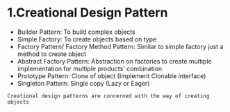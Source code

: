 # 1.Creational Design Pattern
   - Builder Pattern: To build complex objects
   - Simple Factory: To create objects based on type
   - Factory Pattern/ Factory Method Pattern: Similar to simple factory just a method to create object
   - Abstract Factory Pattern: Abstraction on factories to create multiple implementation for multiple products' combination
   - Prototype Pattern: Clone of object (Implement Clonable interface)
   - Singleton Pattern: Single copy (Lazy or Eager)

`Creational design patterns are concerned with the way of creating objects`